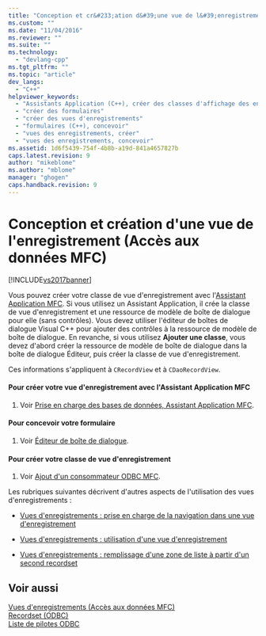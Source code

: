 ```yaml
---
title: "Conception et cr&#233;ation d&#39;une vue de l&#39;enregistrement (Acc&#232;s aux donn&#233;es MFC) | Microsoft Docs"
ms.custom: ""
ms.date: "11/04/2016"
ms.reviewer: ""
ms.suite: ""
ms.technology: 
  - "devlang-cpp"
ms.tgt_pltfrm: ""
ms.topic: "article"
dev_langs: 
  - "C++"
helpviewer_keywords: 
  - "Assistants Application (C++), créer des classes d'affichage des enregistrements"
  - "créer des formulaires"
  - "créer des vues d'enregistrements"
  - "formulaires (C++), concevoir"
  - "vues des enregistrements, créer"
  - "vues des enregistrements, concevoir"
ms.assetid: 1d6f5439-754f-4b8b-a19d-841a4657827b
caps.latest.revision: 9
author: "mikeblome"
ms.author: "mblome"
manager: "ghogen"
caps.handback.revision: 9
---
```

# Conception et cr&#233;ation d&#39;une vue de l&#39;enregistrement (Acc&#232;s aux donn&#233;es MFC)
[!INCLUDE[vs2017banner](../assembler/inline/includes/vs2017banner.md)]

Vous pouvez créer votre classe de vue d'enregistrement avec l'[Assistant Application MFC](../mfc/reference/database-support-mfc-application-wizard.md).  Si vous utilisez un Assistant Application, il crée la classe de vue d'enregistrement et une ressource de modèle de boîte de dialogue pour elle \(sans contrôles\).  Vous devez utiliser l'éditeur de boîtes de dialogue Visual C\+\+ pour ajouter des contrôles à la ressource de modèle de boîte de dialogue.  En revanche, si vous utilisez **Ajouter une classe**, vous devez d'abord créer la ressource de modèle de boîte de dialogue dans la boîte de dialogue Éditeur, puis créer la classe de vue d'enregistrement.  
  
 Ces informations s'appliquent à `CRecordView` et à `CDaoRecordView`.  
  
#### Pour créer votre vue d'enregistrement avec l'Assistant Application MFC  
  
1.  Voir [Prise en charge des bases de données, Assistant Application MFC](../mfc/reference/database-support-mfc-application-wizard.md).  
  
#### Pour concevoir votre formulaire  
  
1.  Voir [Éditeur de boîte de dialogue](../mfc/dialog-editor.md).  
  
#### Pour créer votre classe de vue d'enregistrement  
  
1.  Voir [Ajout d'un consommateur ODBC MFC](../mfc/reference/adding-an-mfc-odbc-consumer.md).  
  
 Les rubriques suivantes décrivent d'autres aspects de l'utilisation des vues d'enregistrements :  
  
-   [Vues d'enregistrements : prise en charge de la navigation dans une vue d'enregistrement](../data/supporting-navigation-in-a-record-view-mfc-data-access.md)  
  
-   [Vues d'enregistrements : utilisation d'une vue d'enregistrement](../data/using-a-record-view-mfc-data-access.md)  
  
-   [Vues d'enregistrements : remplissage d'une zone de liste à partir d'un second recordset](../data/filling-a-list-box-from-a-second-recordset-mfc-data-access.md)  
  
## Voir aussi  
 [Vues d'enregistrements \(Accès aux données MFC\)](../data/record-views-mfc-data-access.md)   
 [Recordset \(ODBC\)](../data/odbc/recordset-odbc.md)   
 [Liste de pilotes ODBC](../data/odbc/odbc-driver-list.md)